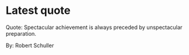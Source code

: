 # Latest quote 

Quote: Spectacular achievement is always preceded by unspectacular preparation. 

By: Robert Schuller